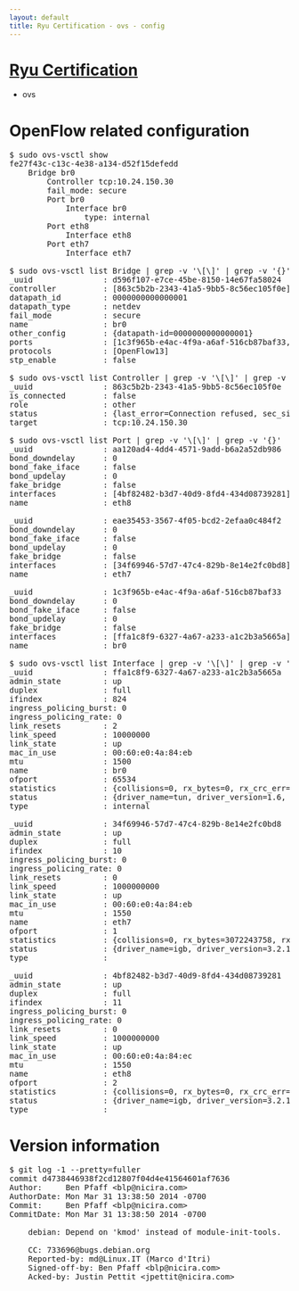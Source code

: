 ```yaml
---
layout: default
title: Ryu Certification - ovs - config
---
```

# [Ryu Certification](http://osrg.github.io/ryu/certification.html)
* ovs 

# OpenFlow related configuration
<pre>
$ sudo ovs-vsctl show
fe27f43c-c13c-4e38-a134-d52f15defedd
    Bridge br0
        Controller tcp:10.24.150.30
        fail_mode: secure
        Port br0
            Interface br0
                type: internal
        Port eth8
            Interface eth8
        Port eth7
            Interface eth7

$ sudo ovs-vsctl list Bridge | grep -v '\[\]' | grep -v '{}'
_uuid               : d596f107-e7ce-45be-8150-14e67fa58024
controller          : [863c5b2b-2343-41a5-9bb5-8c56ec105f0e]
datapath_id         : 0000000000000001
datapath_type       : netdev
fail_mode           : secure
name                : br0
other_config        : {datapath-id=0000000000000001}
ports               : [1c3f965b-e4ac-4f9a-a6af-516cb87baf33, aa120ad4-4dd4-4571-9add-b6a2a52db986, eae35453-3567-4f05-bcd2-2efaa0c484f2]
protocols           : [OpenFlow13]
stp_enable          : false

$ sudo ovs-vsctl list Controller | grep -v '\[\]' | grep -v '{}'
_uuid               : 863c5b2b-2343-41a5-9bb5-8c56ec105f0e
is_connected        : false
role                : other
status              : {last_error=Connection refused, sec_since_connect=296, sec_since_disconnect=3, state=BACKOFF}
target              : tcp:10.24.150.30

$ sudo ovs-vsctl list Port | grep -v '\[\]' | grep -v '{}'
_uuid               : aa120ad4-4dd4-4571-9add-b6a2a52db986
bond_downdelay      : 0
bond_fake_iface     : false
bond_updelay        : 0
fake_bridge         : false
interfaces          : [4bf82482-b3d7-40d9-8fd4-434d08739281]
name                : eth8

_uuid               : eae35453-3567-4f05-bcd2-2efaa0c484f2
bond_downdelay      : 0
bond_fake_iface     : false
bond_updelay        : 0
fake_bridge         : false
interfaces          : [34f69946-57d7-47c4-829b-8e14e2fc0bd8]
name                : eth7

_uuid               : 1c3f965b-e4ac-4f9a-a6af-516cb87baf33
bond_downdelay      : 0
bond_fake_iface     : false
bond_updelay        : 0
fake_bridge         : false
interfaces          : [ffa1c8f9-6327-4a67-a233-a1c2b3a5665a]
name                : br0

$ sudo ovs-vsctl list Interface | grep -v '\[\]' | grep -v '{}'
_uuid               : ffa1c8f9-6327-4a67-a233-a1c2b3a5665a
admin_state         : up
duplex              : full
ifindex             : 824
ingress_policing_burst: 0
ingress_policing_rate: 0
link_resets         : 2
link_speed          : 10000000
link_state          : up
mac_in_use          : 00:60:e0:4a:84:eb
mtu                 : 1500
name                : br0
ofport              : 65534
statistics          : {collisions=0, rx_bytes=0, rx_crc_err=0, rx_dropped=0, rx_errors=0, rx_frame_err=0, rx_over_err=0, rx_packets=0, tx_bytes=0, tx_dropped=0, tx_errors=0, tx_packets=0}
status              : {driver_name=tun, driver_version=1.6, firmware_version=N/A}
type                : internal

_uuid               : 34f69946-57d7-47c4-829b-8e14e2fc0bd8
admin_state         : up
duplex              : full
ifindex             : 10
ingress_policing_burst: 0
ingress_policing_rate: 0
link_resets         : 0
link_speed          : 1000000000
link_state          : up
mac_in_use          : 00:60:e0:4a:84:eb
mtu                 : 1550
name                : eth7
ofport              : 1
statistics          : {collisions=0, rx_bytes=3072243758, rx_crc_err=0, rx_dropped=0, rx_errors=0, rx_frame_err=0, rx_over_err=0, rx_packets=72726347, tx_bytes=0, tx_dropped=0, tx_errors=0, tx_packets=0}
status              : {driver_name=igb, driver_version=3.2.10-k, firmware_version=3.10-0}
type                : 

_uuid               : 4bf82482-b3d7-40d9-8fd4-434d08739281
admin_state         : up
duplex              : full
ifindex             : 11
ingress_policing_burst: 0
ingress_policing_rate: 0
link_resets         : 0
link_speed          : 1000000000
link_state          : up
mac_in_use          : 00:60:e0:4a:84:ec
mtu                 : 1550
name                : eth8
ofport              : 2
statistics          : {collisions=0, rx_bytes=0, rx_crc_err=0, rx_dropped=0, rx_errors=0, rx_frame_err=0, rx_over_err=0, rx_packets=0, tx_bytes=6369562, tx_dropped=0, tx_errors=0, tx_packets=67894}
status              : {driver_name=igb, driver_version=3.2.10-k, firmware_version=3.10-0}
type                : 
</pre>

# Version information
<pre>
$ git log -1 --pretty=fuller
commit d4738446938f2cd12807f04d4e41564601af7636
Author:     Ben Pfaff &lt;blp@nicira.com&gt;
AuthorDate: Mon Mar 31 13:38:50 2014 -0700
Commit:     Ben Pfaff &lt;blp@nicira.com&gt;
CommitDate: Mon Mar 31 13:38:50 2014 -0700

    debian: Depend on 'kmod' instead of module-init-tools.
    
    CC: 733696@bugs.debian.org
    Reported-by: md@Linux.IT (Marco d'Itri)
    Signed-off-by: Ben Pfaff &lt;blp@nicira.com&gt;
    Acked-by: Justin Pettit &lt;jpettit@nicira.com&gt;
</pre>
